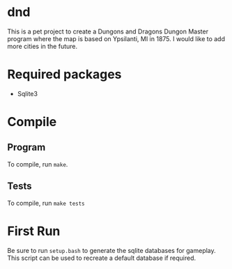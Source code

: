 # dnd

This is a pet project to create a Dungons and Dragons Dungon Master program where the map is based on Ypsilanti, MI in 1875. I would like to add more cities in the future.

# Required packages

* Sqlite3

# Compile

## Program

To compile, run ```make```.

## Tests

To compile, run ```make tests```

# First Run

Be sure to run ```setup.bash``` to generate the sqlite databases for gameplay. This script can be used to recreate a default database if required.

